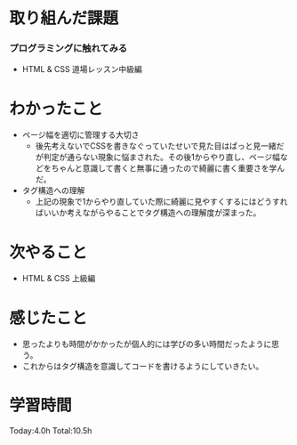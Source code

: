 # 取り組んだ課題
### プログラミングに触れてみる
- HTML & CSS 道場レッスン中級編

# わかったこと
- ページ幅を適切に管理する大切さ
  - 後先考えないでCSSを書きなぐっていたせいで見た目はぱっと見一緒だが判定が通らない現象に悩まされた。その後1からやり直し、ページ幅などをちゃんと意識して書くと無事に通ったので綺麗に書く重要さを学んだ。 
- タグ構造への理解
  - 上記の現象で1からやり直していた際に綺麗に見やすくするにはどうすればいいか考えながらやることでタグ構造への理解度が深まった。

# 次やること
- HTML & CSS 上級編

# 感じたこと
- 思ったよりも時間がかかったが個人的には学びの多い時間だったように思う。
- これからはタグ構造を意識してコードを書けるようにしていきたい。

# 学習時間
Today:4.0h
Total:10.5h

